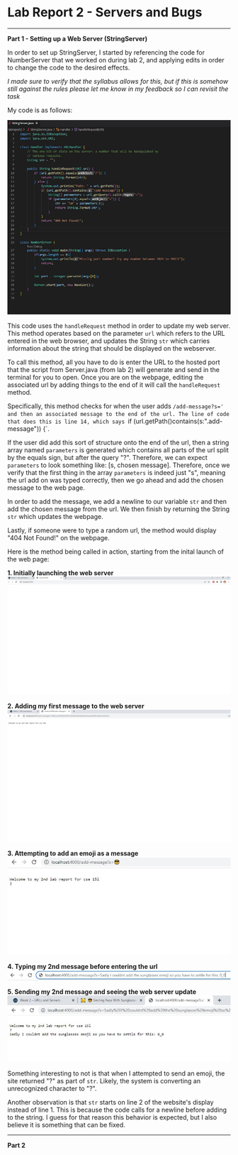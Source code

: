 # Lab Report 2 - Servers and Bugs
***
**Part 1 - Setting up a Web Server (StringServer)**

In order to set up StringServer, I started by referencing the code for NumberServer that we worked on during lab 2, and applying edits in order to change the code to the desired effects.

*I made sure to verify that the syllabus allows for this, but if this is somehow still against the rules please let me know in my feedback so I can revisit the task*

My code is as follows:

![StringServer Code](StringServer_code.JPG)

This code uses the `handleRequest` method in order to update my web server. This method operates based on the parameter `url` which refers to the URL entered in the web browser, and updates the String `str` which carries information about the string that should be displayed on the webserver. 

To call this method, all you have to do is enter the URL to the hosted port that the script from Server.java (from lab 2) will generate and send in the terminal for you to open. Once you are on the webpage, editing the associated url by adding things to the end of it will call the `handleRequest` method. 

Specifically, this method checks for when the user adds `/add-message?s=' and then an associated message to the end of the url. The line of code that does this is line 14, which says `if (url.getPath()contains(s:".add-message")) {`.

If the user did add this sort of structure onto the end of the url, then a string array named `parameters` is generated which contains all parts of the url split by the equals sign, but after the query "?". Therefore, we can expect `parameters` to look something like: [s, chosen message]. Therefore, once we verify that the first thing in the array `parameters` is indeed just "s", meaning the url add on was typed correctly, then we go ahead and add the chosen message to the web page.

In order to add the message, we add a newline to our variable `str` and then add the chosen message from the url. We then finish by returning the String `str` which updates the webpage.

Lastly, if someone were to type a random url, the method would display "404 Not Found!" on the webpage.

Here is the method being called in action, starting from the inital launch of the web page:

**1. Initially launching the web server**
![empty page](StringServerblank.JPG)

**2. Adding my first message to the web server**
![first message](SSmessage1.JPG)

**3. Attempting to add an emoji as a message**
![trying to add an emoji](SSemoji.JPG)

**4. Typing my 2nd message before entering the url**
![typing 2nd message in the url](SSmessage2.JPG)

**5. Sending my 2nd message and seeing the web server update**
![adding 2nd message](SSmessage2.1.JPG)

Something interesting to not is that when I attempted to send an emoji, the site returned "?" as part of `str`. Likely, the system is converting an unrecognized character to "?". 

Another observation is that `str` starts on line 2 of the website's display instead of line 1. This is because the code calls for a newline before adding to the string. I guess for that reason this behavior is expected, but I also believe it is something that can be fixed.

***

**Part 2**

